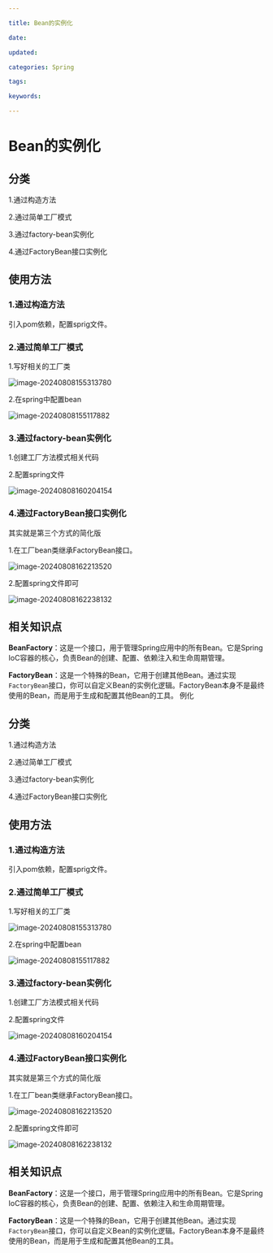```yaml
---

title: Bean的实例化

date: 

updated: 

categories: Spring

tags: 

keywords: 

---
```

# Bean的实例化

## 分类

1.通过构造方法

2.通过简单工厂模式

3.通过factory-bean实例化

4.通过FactoryBean接口实例化

## 使用方法

### 1.通过构造方法

引入pom依赖，配置sprig文件。



### 2.通过简单工厂模式

1.写好相关的工厂类

![image-20240808155313780](../../TyporaImage/Spring/image-20240808155313780.png)

2.在spring中配置bean

![image-20240808155117882](../../TyporaImage/Spring/image-20240808155117882.png)

### 3.通过factory-bean实例化

1.创建工厂方法模式相关代码

2.配置spring文件

![image-20240808160204154](../../TyporaImage/Spring/image-20240808160204154.png)

### 4.通过FactoryBean接口实例化

其实就是第三个方式的简化版

1.在工厂bean类继承FactoryBean接口。

![image-20240808162213520](../../TyporaImage/Spring/image-20240808162213520.png)

2.配置spring文件即可

![image-20240808162238132](../../TyporaImage/Spring/image-20240808162238132.png)

## 相关知识点



**BeanFactory**：这是一个接口，用于管理Spring应用中的所有Bean。它是Spring IoC容器的核心，负责Bean的创建、配置、依赖注入和生命周期管理。

**FactoryBean**：这是一个特殊的Bean，它用于创建其他Bean。通过实现`FactoryBean`接口，你可以自定义Bean的实例化逻辑。FactoryBean本身不是最终使用的Bean，而是用于生成和配置其他Bean的工具。
例化

## 分类

1.通过构造方法

2.通过简单工厂模式

3.通过factory-bean实例化

4.通过FactoryBean接口实例化

## 使用方法

### 1.通过构造方法

引入pom依赖，配置sprig文件。



### 2.通过简单工厂模式

1.写好相关的工厂类

![image-20240808155313780](../../TyporaImage/Spring/image-20240808155313780.png)

2.在spring中配置bean

![image-20240808155117882](../../TyporaImage/Spring/image-20240808155117882.png)

### 3.通过factory-bean实例化

1.创建工厂方法模式相关代码

2.配置spring文件

![image-20240808160204154](../../TyporaImage/Spring/image-20240808160204154.png)

### 4.通过FactoryBean接口实例化

其实就是第三个方式的简化版

1.在工厂bean类继承FactoryBean接口。

![image-20240808162213520](../../TyporaImage/Spring/image-20240808162213520.png)

2.配置spring文件即可

![image-20240808162238132](../../TyporaImage/Spring/image-20240808162238132.png)

## 相关知识点



**BeanFactory**：这是一个接口，用于管理Spring应用中的所有Bean。它是Spring IoC容器的核心，负责Bean的创建、配置、依赖注入和生命周期管理。

**FactoryBean**：这是一个特殊的Bean，它用于创建其他Bean。通过实现`FactoryBean`接口，你可以自定义Bean的实例化逻辑。FactoryBean本身不是最终使用的Bean，而是用于生成和配置其他Bean的工具。